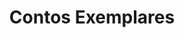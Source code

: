 ---
ref: sol-030-0082
title: ["Contos Exemplares"]
author_name: ["João da Câmara Leme"]
publisher: ["unknown publisher"]
year: "unknown date"
origin: ["Portugal"]
formats: ["book-cover"]
disciplines: ["graphic-design"]
tags:
layout: artifact
status: null
published: false
int_published: false
image_count:
date_added: 2023-06-16
batch:
---